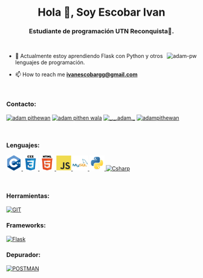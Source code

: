<h1 align="center">Hola 👋, Soy Escobar Ivan</h1>
<h3 align="center">Estudiante de programación UTN Reconquista🌟.</h3>



<br>

<p><img align="right" src="https://github.com/Adam-pw/Adam-pw/blob/main/animation_500_kxa883sd.gif" alt="adam-pw" /></p>


- 🌱 Actualmente estoy aprendiendo Flask con Python y otros lenguajes de programación.

- 📫 How to reach me **ivanescobargg@gmail.com**


<br>

<h3 align="left">Contacto:</h3>
<p align="left">
  <a href="https://www.linkedin.com/in/ivan-escobar-9063432a0/" target="blank"><img align="center"
      src="https://raw.githubusercontent.com/rahuldkjain/github-profile-readme-generator/master/src/images/icons/Social/linked-in-alt.svg"
      alt="adam pithewan" height="30" width="40" /></a>
  <a href="https://www.facebook.com/yair.escobar.37" target="blank"><img align="center"
      src="https://raw.githubusercontent.com/rahuldkjain/github-profile-readme-generator/master/src/images/icons/Social/facebook.svg"
      alt="adam pithen wala" height="30" width="40" /></a>
  <a href="https://www.instagram.com/ivann.escobar/" target="blank"><img align="center"
      src="https://raw.githubusercontent.com/rahuldkjain/github-profile-readme-generator/master/src/images/icons/Social/instagram.svg"
      alt="_._.adam._" height="30" width="40" /></a>
 <a href="https://x.com/ImIv4n" target="blank"><img align="center"
      src="https://raw.githubusercontent.com/rahuldkjain/github-profile-readme-generator/master/src/images/icons/Social/twitter.svg"
      alt="adampithewan" height="30" width="40" /></a>
</p>

<br>

<h3 align="left">Lenguajes:</h3>
<p>  <a href="https://www.w3schools.com/cpp/" target="_blank" rel="noreferrer">
    <img src="https://raw.githubusercontent.com/devicons/devicon/master/icons/cplusplus/cplusplus-original.svg"
      alt="cplusplus" width="40" height="40" /> </a> <a href="https://www.w3schools.com/css/" target="_blank"
    rel="noreferrer"> <img
      src="https://raw.githubusercontent.com/devicons/devicon/master/icons/css3/css3-original-wordmark.svg" alt="css3"
      width="40" height="40" /> </a> <a href="https://www.w3schools.com/html/default.asp" target="_blank" rel="noreferrer"> <img
      src="https://raw.githubusercontent.com/devicons/devicon/master/icons/html5/html5-original-wordmark.svg"
      alt="html5" width="40" height="40" /> </a> <a href="https://www.w3schools.com/js/"
    target="_blank" rel="noreferrer"> <img
      src="https://raw.githubusercontent.com/devicons/devicon/master/icons/javascript/javascript-original.svg"
      alt="javascript" width="40" height="40" /> </a> <a href="https://kotlinlang.org" target="_blank" rel="noreferrer">
  </a> <a href="https://www.mysql.com/" target="_blank" rel="noreferrer"> <img
      src="https://raw.githubusercontent.com/devicons/devicon/master/icons/mysql/mysql-original-wordmark.svg"
      alt="mysql" width="40" height="40" /> </a>
     <a href="https://www.python.org" target="_blank" rel="noreferrer"> <img
      src="https://raw.githubusercontent.com/devicons/devicon/master/icons/python/python-original.svg" alt="python"
      width="40" height="40" /> </a> <a href="https://reactjs.org/" target="_blank" rel="noreferrer"> 
      <a href="https://learn.microsoft.com/en-us/dotnet/csharp/" target="_blank" rel="noreferrer"> <img
      src="https://cdn.worldvectorlogo.com/logos/c--4.svg" alt="Csharp"
      width="40" height="40" /> </a>
      </p>

<br>
<h3 align="left">Herramientas:</h3>
<p align="left">
  <a href="https://git-scm.com/" target="blank"><img align="center"
      src="https://git-scm.com/images/logos/downloads/Git-Icon-1788C.png"
      alt="GIT" height="40" width="40" /></a>

<br>
<h3 align ="left">Frameworks:</h3>
<p align="left">
  <a href="[https://www.vectorlogo.zone/logos/pocoo_flask/pocoo_flask-icon.svg](https://flask.palletsprojects.com/en/3.0.x/)" target="blank"><img align="center"
      src="[https://www.vectorlogo.zone/logos/pocoo_flask/pocoo_flask-icon.svg](https://banner2.cleanpng.com/20180809/hvf/kisspng-flask-by-example-web-framework-python-bottle-sebastian-estenssoro-5b6c0aa33b3b57.9170119715338072672426.jpg)"
      alt="Flask" height="40" width="40" /></a>

<br>    
<h3 align="left">Depurador:</h3>
<p align="left">
  <a href="https://banner2.cleanpng.com/20180809/hvf/kisspng-flask-by-example-web-framework-python-bottle-sebastian-estenssoro-5b6c0aa33b3b57.9170119715338072672426.jpg" target="blank"><img align="center"
      src="https://www.vectorlogo.zone/logos/getpostman/getpostman-icon.svg"
      alt="POSTMAN" height="40" width="40" /></a>

